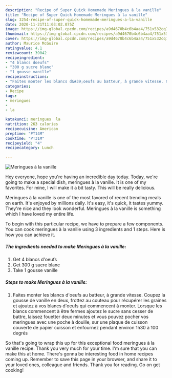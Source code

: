 ```yaml
---
description: "Recipe of Super Quick Homemade Meringues à la vanille"
title: "Recipe of Super Quick Homemade Meringues à la vanille"
slug: 3254-recipe-of-super-quick-homemade-meringues-a-la-vanille
date: 2020-11-21T11:03:02.075Z
image: https://img-global.cpcdn.com/recipes/a9d4670b4c6b4aa4/751x532cq70/meringues-a-la-vanille-photo-principale-de-la-recette.jpg
thumbnail: https://img-global.cpcdn.com/recipes/a9d4670b4c6b4aa4/751x532cq70/meringues-a-la-vanille-photo-principale-de-la-recette.jpg
cover: https://img-global.cpcdn.com/recipes/a9d4670b4c6b4aa4/751x532cq70/meringues-a-la-vanille-photo-principale-de-la-recette.jpg
author: Maurice McGuire
ratingvalue: 4.1
reviewcount: 39042
recipeingredient:
- "4 blancs doeufs"
- "300 g sucre blanc"
- "1 gousse vanille"
recipeinstructions:
- "Faites monter les blancs d&#39;oeufs au batteur, à grande vitesse. Coupez la gousse de vanille en deux, frottez au couteau pour récupérer les graines et ajoutez à vos blancs d&#39;oeufs qui commencent à monter. Lorsque les blancs commencent à être fermes ajoutez le sucre sans cesser de battre, laissez fouetter deux minutes et vous pouvez pocher vos meringues avec une poche à douille, sur une plaque de cuisson couverte de papier cuisson et enfournez pendant environ 1h30 à 100 degrés"
categories:
- Recipe
tags:
- meringues
- 
- la

katakunci: meringues  la 
nutrition: 263 calories
recipecuisine: American
preptime: "PT14M"
cooktime: "PT31M"
recipeyield: "4"
recipecategory: Lunch

---
```



![Meringues à la vanille](https://img-global.cpcdn.com/recipes/a9d4670b4c6b4aa4/751x532cq70/meringues-a-la-vanille-photo-principale-de-la-recette.jpg)

Hey everyone, hope you're having an incredible day today. Today, we're going to make a special dish, meringues à la vanille. It is one of my favorites. For mine, I will make it a bit tasty. This will be really delicious.



Meringues à la vanille is one of the most favored of recent trending meals on earth. It's enjoyed by millions daily. It's easy, it's quick, it tastes yummy. They're nice and they look wonderful. Meringues à la vanille is something which I have loved my entire life.


To begin with this particular recipe, we have to prepare a few components. You can cook meringues à la vanille using 3 ingredients and 1 steps. Here is how you can achieve it.

<!--inarticleads1-->

##### The ingredients needed to make Meringues à la vanille:

1. Get 4 blancs d&#39;oeufs
1. Get 300 g sucre blanc
1. Take 1 gousse vanille




<!--inarticleads2-->

##### Steps to make Meringues à la vanille:

1. Faites monter les blancs d&#39;oeufs au batteur, à grande vitesse. Coupez la gousse de vanille en deux, frottez au couteau pour récupérer les graines et ajoutez à vos blancs d&#39;oeufs qui commencent à monter. Lorsque les blancs commencent à être fermes ajoutez le sucre sans cesser de battre, laissez fouetter deux minutes et vous pouvez pocher vos meringues avec une poche à douille, sur une plaque de cuisson couverte de papier cuisson et enfournez pendant environ 1h30 à 100 degrés




So that's going to wrap this up for this exceptional food meringues à la vanille recipe. Thank you very much for your time. I'm sure that you can make this at home. There's gonna be interesting food in home recipes coming up. Remember to save this page in your browser, and share it to your loved ones, colleague and friends. Thank you for reading. Go on get cooking!
